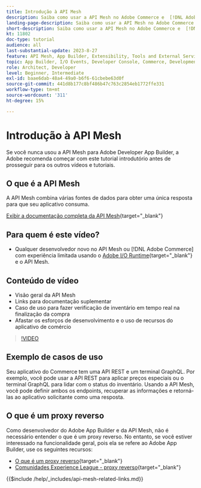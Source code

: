 ```yaml
---
title: Introdução à API Mesh
description: Saiba como usar a API Mesh no Adobe Commerce e  [!DNL Adobe App Builder]. Saiba como instalar o Construtor de aplicativos da Adobe, trabalhar em projetos, criar um proxy reverso de GraphQL e muito mais.
landing-page-description: Saiba como usar a API Mesh no Adobe Commerce e  [!DNL Adobe App Builder]. Saiba como instalar o Adobe IO, trabalhar em projetos, criar um proxy reverso de GraphQL e muito mais.
short-description: Saiba como usar a API Mesh no Adobe Commerce e  [!DNL Adobe App Builder]. Saiba como instalar o Adobe IO, trabalhar em projetos, criar um proxy reverso de GraphQL e muito mais.
kt: 11802
doc-type: tutorial
audience: all
last-substantial-update: 2023-8-27
feature: API Mesh, App Builder, Extensibility, Tools and External Services, Backend Development
topic: App Builder, I/O Events, Developer Console, Commerce, Development, Integrations
role: Architect, Developer
level: Beginner, Intermediate
exl-id: baae6dab-48a4-49a0-b6f6-61cbebe63d0f
source-git-commit: 441d8b177c8bf486b47c763c2854eb1772ffe331
workflow-type: tm+mt
source-wordcount: '311'
ht-degree: 15%

---
```


# Introdução à API Mesh

Se você nunca usou a API Mesh para Adobe Developer App Builder, a Adobe recomenda começar com este tutorial introdutório antes de prosseguir para os outros vídeos e tutoriais.

## O que é a API Mesh

A API Mesh combina várias fontes de dados para obter uma única resposta para que seu aplicativo consuma.

[Exibir a documentação completa da API Mesh](https://developer.adobe.com/graphql-mesh-gateway/gateway/overview/){target="_blank"}

## Para quem é este vídeo?

* Qualquer desenvolvedor novo no API Mesh ou [!DNL Adobe Commerce] com experiência limitada usando o [Adobe I/O Runtime](https://developer.adobe.com/runtime/docs/guides/overview/){target="_blank"} e o API Mesh.

## Conteúdo de vídeo

* Visão geral da API Mesh
* Links para documentação suplementar
* Caso de uso para fazer verificação de inventário em tempo real na finalização da compra
* Afastar os esforços de desenvolvimento e o uso de recursos do aplicativo de comércio

>[!VIDEO](https://video.tv.adobe.com/v/3417534?quality=12&learn=on)

## Exemplo de casos de uso

Seu aplicativo do Commerce tem uma API REST e um terminal GraphQL. Por exemplo, você pode usar a API REST para aplicar preços especiais ou o terminal GraphQL para lidar com o status do inventário. Usando a API Mesh, você pode definir ambos os endpoints, recuperar as informações e retorná-las ao aplicativo solicitante como uma resposta.

## O que é um proxy reverso

Como desenvolvedor do Adobe App Builder e da API Mesh, não é necessário entender o que é um proxy reverso. No entanto, se você estiver interessado na funcionalidade geral, pois ela se refere ao Adobe App Builder, use os seguintes recursos:

* [O que é um proxy reverso](https://www.imperva.com/learn/performance/reverse-proxy/){target="_blank"}
* [Comunidades Experience League - proxy reverso](https://experienceleaguecommunities.adobe.com/t5/adobe-experience-manager/proxy-and-reverse-proxy-for-website/m-p/565772){target="_blank"}

{{$include /help/_includes/api-mesh-related-links.md}}
